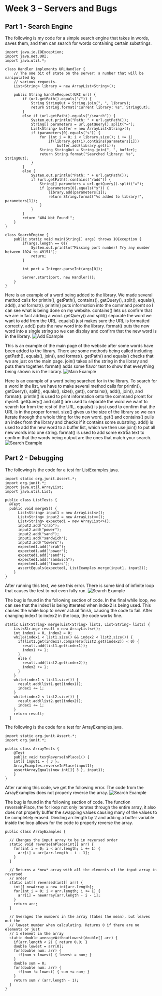 # Week 3 – Servers and Bugs

## Part 1 - Search Engine

The following is my code for a simple search engine that takes in words, saves them, and then can search for words containing certain substrings.

```
import java.io.IOException;
import java.net.URI;
import java.util.*;

class Handler implements URLHandler {
    // The one bit of state on the server: a number that will be manipulated by
    // various requests.
    List<String> library = new ArrayList<String>();

    public String handleRequest(URI url) {
        if (url.getPath().equals("/")) {
            String StringOut = String.join(", ", library);
            return String.format("Current library: %s", StringOut);
        } 
        else if (url.getPath().equals("/search")) {
            System.out.println("Path: " + url.getPath());
            String[] parameters = url.getQuery().split("=");
            List<String> buffer = new ArrayList<String>();
            if (parameters[0].equals("s")) {
                for (int i = 0; i < library.size(); i += 1)
                    if(library.get(i).contains(parameters[1]))
                        buffer.add(library.get(i));
                String StringOut = String.join(", ", buffer);
                return String.format("Searched library: %s", StringOut);
            }
        } 
        else {
            System.out.println("Path: " + url.getPath());
            if (url.getPath().contains("/add")) {
                String[] parameters = url.getQuery().split("=");
                if (parameters[0].equals("s")) {
                    library.add(parameters[1]);
                    return String.format("%s added to library!", parameters[1]);
                }
            }
        }
        return "404 Not Found!";
    }
}

class SearchEngine {
    public static void main(String[] args) throws IOException {
        if(args.length == 0){
            System.out.println("Missing port number! Try any number between 1024 to 49151");
            return;
        }

        int port = Integer.parseInt(args[0]);

        Server.start(port, new Handler());
    }
}
```

Here is an example of a word being added to the library. We made several method calls for println(), getPath(), contains(), getQuery(), split(), equals(), add(), and format(). println() puts information into the command promt so I can see what is being done on my website. contains() lets us confirm that we are in fact adding a word. getQuery() and split() separate the word we want to add from the URL. equals() just makes sure the URL is formatted correctly. add() puts the new word into the library. format() puts the new word into a single string so we can display and confirm that the new word is in the library. 
![Add Example](/cse15l-lab-reports/labs/images/SearchEngineAddExample.png)

This is an example of the main page of the website after some words have been added to the library. There are some methods being called including getPath(), equals(), join(), and format(). getPath() and equals() checks that we are just on the main page. join() takes all the string in the library and puts them together. format() adds some flavor text to show that everything being shown is in the library. 
![Main Example](/cse15l-lab-reports/labs/images/SearchEngineMainExample.png)

Here is an example of a word being searched for in the library. To search for a word in the list, we have to make several method calls for println(), getQuery(), split(), equals(), size(), get(), contains(), add(), join(), and format(). println() is used to print information onto the command promt for myself. getQuery() and split() are used to separate the word we want to search for from the rest of the URL. equals() is just used to confirm that the URL is in the proper format. size() gives us the size of the library so we can iterate through the whole thing for the new word. get() and contains() pulls an index from the library and checks if it contains some substring. add() is used to add the new word to a buffer list, which we then use join() to put all new words into one string. format() is used to add some extr5a text to confirm that the words being output are the ones that match your search.
![Search Example](/cse15l-lab-reports/labs/images/SearchEngineSearchExample.png)

## Part 2 - Debugging

The following is the code for a test for ListExamples.java.
```
import static org.junit.Assert.*;
import org.junit.*;
import java.util.ArrayList;
import java.util.List;

public class ListTests {
  @Test
  public void merge5() {
      List<String> input1 = new ArrayList<>();
      List<String> input2 = new ArrayList<>();
      List<String> expected1 = new ArrayList<>();
      input2.add("crab");
      input2.add("power");
      input2.add("sand");
      input1.add("sandwich");
      input2.add("towers");
      expected1.add("crab");
      expected1.add("power");
      expected1.add("sand");
      expected1.add("sandwich");
      expected1.add("towers");
      assertEquals(expected1, ListExamples.merge(input1, input2));
    }
}
```

After running this text, we see this error. There is some kind of infinite loop that causes the test to not even fully run.
![Search Example](/cse15l-lab-reports/labs/images/ListBugExample.png)

The bug is found in the following section of code. In the final while loop, we can see that the index1 is being itterated when index2 is being used. This causes the while loop to never actual finish, causing the code to fail. After changing index1 to index2 in the loop, the code works fine. 

```
static List<String> merge(List<String> list1, List<String> list2) {
    List<String> result = new ArrayList<>();
    int index1 = 0, index2 = 0;
    while(index1 < list1.size() && index2 < list2.size()) {
      if(list1.get(index1).compareTo(list2.get(index2)) < 0) {
        result.add(list1.get(index1));
        index1 += 1;
      }
      else {
        result.add(list2.get(index2));
        index2 += 1;
      }
    }
    while(index1 < list1.size()) {
      result.add(list1.get(index1));
      index1 += 1;
    }
    while(index2 < list2.size()) {
      result.add(list2.get(index2));
      index1 += 1;
    }
    return result;
  }
```

The following is the code for a test for ArrayExamples.java.
```
import static org.junit.Assert.*;
import org.junit.*;

public class ArrayTests {
	@Test 
	public void testReverseInPlace1() {
    int[] input1 = { 3 };
    ArrayExamples.reverseInPlace(input1);
    assertArrayEquals(new int[]{ 3 }, input1);
	}
}
```

After running this code, we get the following error. The code from the ArrayExamples does not properly reverse the array. 
![Search Example](/cse15l-lab-reports/labs/images/ArrayBugExample.png)

The bug is found in the following section of code. The function reverseInPlace, the for loop not only iterates through the entire array, it also does not properly buffer the swapping values causing many of the values to be completely erased. Dividing arr.length by 2 and adding a buffer variable inside the loop allows for the code to properly reverse the array.

```
public class ArrayExamples {

  // Changes the input array to be in reversed order
  static void reverseInPlace(int[] arr) {
    for(int i = 0; i < arr.length; i += 1) {
      arr[i] = arr[arr.length - i - 1];
    }
  }

  // Returns a *new* array with all the elements of the input array in reversed
  // order
  static int[] reversed(int[] arr) {
    int[] newArray = new int[arr.length];
    for(int i = 0; i < arr.length; i += 1) {
      arr[i] = newArray[arr.length - i - 1];
    }
    return arr;
  }

  // Averages the numbers in the array (takes the mean), but leaves out the
  // lowest number when calculating. Returns 0 if there are no elements or just
  // 1 element in the array
  static double averageWithoutLowest(double[] arr) {
    if(arr.length < 2) { return 0.0; }
    double lowest = arr[0];
    for(double num: arr) {
      if(num < lowest) { lowest = num; }
    }
    double sum = 0;
    for(double num: arr) {
      if(num != lowest) { sum += num; }
    }
    return sum / (arr.length - 1);
  }
}
```